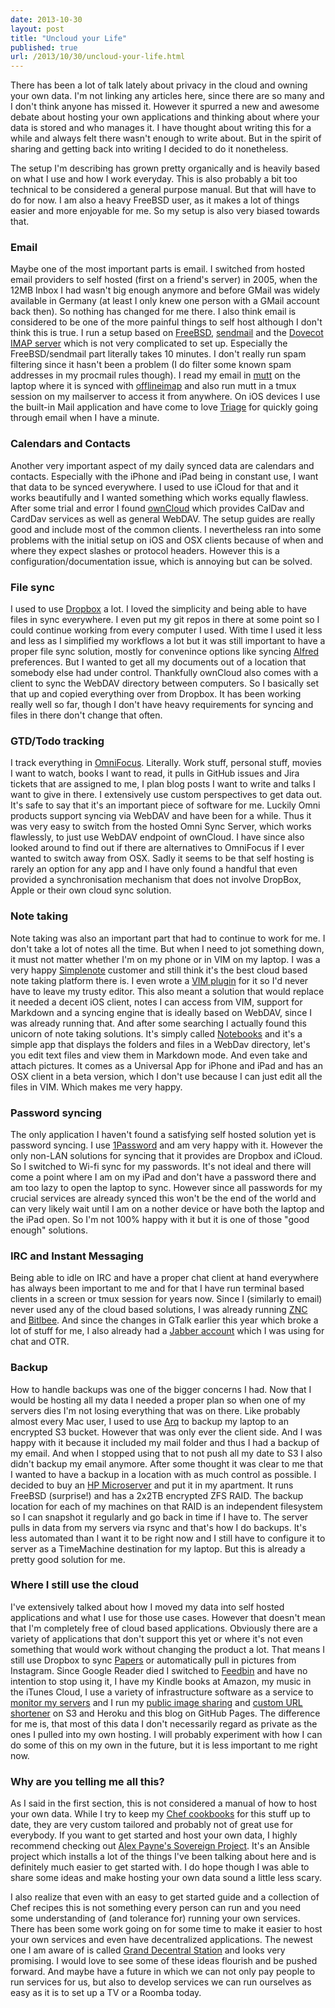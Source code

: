 ```yaml
---
date: 2013-10-30
layout: post
title: "Uncloud your Life"
published: true
url: /2013/10/30/uncloud-your-life.html
---
```


There has been a lot of talk lately about privacy in the cloud and owning
your own data. I'm not linking any articles here, since there are so many
and I don't think anyone has missed it. However it spurred a new and awesome
debate about hosting your own applications and thinking about where your data
is stored and who manages it. I have thought about writing this for a while
and always felt there wasn't enough to write about. But in the spirit of
sharing and getting back into writing I decided to do it nonetheless.

The setup I'm describing has grown pretty organically and is heavily based on
what I use and how I work everyday. This is also probably a bit too technical
to be considered a general purpose manual. But that will have to do for now. I
am also a heavy FreeBSD user, as it makes a lot of things easier and more
enjoyable for me. So my setup is also very biased towards that.

### Email
Maybe one of the most important parts is email. I switched from hosted email
providers to self hosted (first on a friend's server) in 2005, when the 12MB
Inbox I had wasn't big enough anymore and before GMail was widely available in
Germany (at least I only knew one person with a GMail account back then). So
nothing has changed for me there. I also think email is considered to be one
of the more painful things to self host although I don't think this is true. I
run a setup based on [FreeBSD][freebsd], [sendmail][sendmail] and the [Dovecot
IMAP server][dovecot] which is not very complicated to set up. Especially the
FreeBSD/sendmail part literally takes 10 minutes. I don't really run spam
filtering since it hasn't been a problem (I do filter some known spam
addresses in my procmail rules though). I read my email in [mutt][mutt] on the
laptop where it is synced with [offlineimap][offlineimap] and also run mutt in
a tmux session on my mailserver to access it from anywhere. On iOS devices I
use the built-in Mail application and have come to love [Triage][triage] for
quickly going through email when I have a minute.

### Calendars and Contacts
Another very important aspect of my daily synced data are calendars and
contacts. Especially with the iPhone and iPad being in constant use, I want
that data to be synced everywhere. I used to use iCloud for that and it works
beautifully and I wanted something which works equally flawless. After some
trial and error I found [ownCloud][owncloud] which provides CalDav and CardDav
services as well as general WebDAV. The setup guides are really good and
include most of the common clients. I nevertheless ran into some problems
with the initial setup on iOS and OSX clients because of when and where they
expect slashes or protocol headers. However this is a
configuration/documentation issue, which is annoying but can be solved.

### File sync
I used to use [Dropbox][dropbox] a lot. I loved the simplicity and being able
to have files in sync everywhere. I even put my git repos in there at some
point so I could continue working from every computer I used. With time I used
it less and less as I simplified my workflows a lot but it was still important
to have a proper file sync solution, mostly for convenince options like
syncing [Alfred][alfred] preferences. But I wanted to get all my documents out
of a location that somebody else had under control. Thankfully ownCloud also
comes with a client to sync the WebDAV directory between computers. So I
basically set that up and copied everything over from Dropbox. It has been
working really well so far, though I don't have heavy requirements for syncing
and files in there don't change that often.

### GTD/Todo tracking
I track everything in [OmniFocus][omnifocus]. Literally. Work stuff, personal
stuff, movies I want to watch, books I want to read, it pulls in GitHub issues
and Jira tickets that are assigned to me, I plan blog posts I want to write
and talks I want to give in there. I extensively use custom perspectives to
get data out. It's safe to say that it's an important piece of software for
me. Luckily Omni products support syncing via WebDAV and have been for a
while. Thus it was very easy to switch from the hosted Omni Sync Server, which
works flawlessly, to just use WebDAV endpoint of ownCloud. I have since also
looked around to find out if there are alternatives to OmniFocus if I ever
wanted to switch away from OSX. Sadly it seems to be that self hosting is
rarely an option for any app and I have only found a handful that even
provided a synchronisation mechanism that does not involve DropBox, Apple or
their own cloud sync solution.

### Note taking
Note taking was also an important part that had to continue to work for me. I
don't take a lot of notes all the time. But when I need to jot something down,
it must not matter whether I'm on my phone or in VIM on my laptop. I was a
very happy [Simplenote][simplenote] customer and still think it's the best
cloud based note taking platform there is. I even wrote a [VIM
plugin][simplenote.vim] for it so I'd never have to leave my trusty editor.
This also meant a solution that would replace it needed a decent iOS client,
notes I can access from VIM, support for Markdown and a syncing engine that is
ideally based on WebDAV, since I was already running that. And after some
searching I actually found this unicorn of note taking solutions. It's simply
called [Notebooks][notebooks] and it's a simple app that displays the folders
and files in a WebDav directory, let's you edit text files and view them in
Markdown mode. And even take and attach pictures. It comes as a Universal App
for iPhone and iPad and has an OSX client in a beta version, which I don't use
because I can just edit all the files in VIM. Which makes me very happy.

### Password syncing
The only application I haven't found a satisfying self hosted solution yet is
password syncing. I use [1Password][1password] and am very happy with it.
However the only non-LAN solutions for syncing that it provides are Dropbox
and iCloud. So I switched to Wi-fi sync for my passwords. It's not ideal and
there will come a point where I am on my iPad and don't have a password there
and am too lazy to open the laptop to sync. However since all passwords for
my crucial services are already synced this won't be the end of the world and
can very likely wait until I am on a nother device or have both the laptop and
the iPad open. So I'm not 100% happy with it but it is one of those "good
enough" solutions.

### IRC and Instant Messaging
Being able to idle on IRC and have a proper chat client at hand everywhere has
always been important to me and for that I have run terminal based clients in
a screen or tmux session for years now. Since I (similarly to email) never
used any of the cloud based solutions, I was already running [ZNC][znc] and
[Bitlbee][bitlbee]. And since the changes in GTalk earlier this year which
broke a lot of stuff for me, I also already had a [Jabber account][jabber]
which I was using for chat and OTR.

### Backup
How to handle backups was one of the bigger concerns I had. Now that I would
be hosting all my data I needed a proper plan so when one of my servers dies
I'm not losing everything that was on there. Like probably almost every Mac
user, I used to use [Arq][arq] to backup my laptop to an encrypted S3 bucket.
However that was only ever the client side. And I was happy with it because
it included my mail folder and thus I had a backup of my email. And when I
stopped using that to not push all my date to S3 I also didn't backup my email
anymore. After some thought it was clear to me that I wanted to have a backup
in a location with as much control as possible. I decided to buy an [HP
Microserver][microserver] and put it in my apartment. It runs FreeBSD
(surprise!) and has a 2x2TB encrypted ZFS RAID. The backup location for each
of my machines on that RAID is an independent filesystem so I can snapshot it
regularly and go back in time if I have to. The server pulls in data from my
servers via rsync and that's how I do backups. It's less automated than I want
it to be right now and I still have to configure it to server as a TimeMachine
destination for my laptop. But this is already a pretty good solution for me.

### Where I still use the cloud
I've extensively talked about how I moved my data into self hosted
applications and what I use for those use cases. However that doesn't mean
that I'm completely free of cloud based applications. Obviously there are a
variety of applications that don't support this yet or where it's not even
something that would work without changing the product a lot. That means I
still use Dropbox to sync [Papers][papers] or automatically pull in pictures
from Instagram. Since Google Reader died I switched to [Feedbin][feedbin] and
have no intention to stop using it, I have my Kindle books at Amazon, my music
in the iTunes Cloud, I use a variety of infrastructure software as a service
to [monitor my servers][monitoring] and I run my [public image
sharing][imagesharing] and [custom URL shortener][katana] on S3 and Heroku and
this blog on GitHub Pages. The difference for me is, that most of this data I
don't necessarily regard as private as the ones I pulled into my own hosting.
I will probably experiment with how I can do some of this on my own in the
future, but it is less important to me right now.

### Why are you telling me all this?
As I said in the first section, this is not considered a manual of how to host
your own data. While I try to keep my [Chef cookbooks][cookbooks] for this
stuff up to date, they are very custom tailored and probably not of great use
for everybody. If you want to get started and host your own data, I highly
recommend checking out [Alex Payne's Sovereign Project][sovereign]. It's an
Ansible project which installs a lot of the things I've been talking about
here and is definitely much easier to get started with. I do hope though I was
able to share some ideas and make hosting your own data sound a little less
scary.

I also realize that even with an easy to get started guide and a collection of
Chef recipes this is not something every person can run and you need some
understanding of (and tolerance for) running your own services. There has been
some work going on for some time to make it easier to host your own services
and even have decentralized applications. The newest one I am aware of is
called [Grand Decentral Station][decentralize] and looks very promising. I
would love to see some of these ideas flourish and be pushed forward. And
maybe have a future in which we can not only pay people to run services for
us, but also to develop services we can run ourselves as easy as it is to set
up a TV or a Roomba today.


[sovereign]: https://github.com/al3x/sovereign
[omnifocus]: http://www.omnigroup.com/omnifocus
[freebsd]: http://www.freebsd.org
[sendmail]: http://www.sendmail.com/sm/open_source/
[mutt]: http://www.mutt.org
[dovecot]: http://www.dovecot.org
[triage]: http://www.triage.cc
[owncloud]: http://owncloud.org
[offlineimap]: http://offlineimap.org
[dropbox]: http://dropbox.com
[alfred]: http://www.alfredapp.com
[simplenote]: http://simplenote.com
[simplenote.vim]: https://github.com/mrtazz/simplenote.vim
[notebooks]: http://www.notebooksapp.com
[papers]: http://www.papersapp.com
[1password]: https://agilebits.com/onepassword
[arq]: http://www.haystacksoftware.com/arq/
[microserver]: http://www8.hp.com/us/en/products/proliant-servers/product-detail.html?oid=5336619#!tab=features
[feedbin]: https://feedbin.me
[monitoring]: http://www.unwiredcouch.com/2012/09/15/getting-started-with-monitoring.html
[cookbooks]: https://github.com/mrtazz/cookbooks
[jabber]: http://web.jabber.ccc.de
[znc]: http://wiki.znc.in/ZNC
[bitlbee]: http://www.bitlbee.org/main.php/news.r.html
[decentralize]: http://decentralize.it
[imagesharing]: https://github.com/roidrage/s3itch
[katana]: https://github.com/mrtazz/katana
